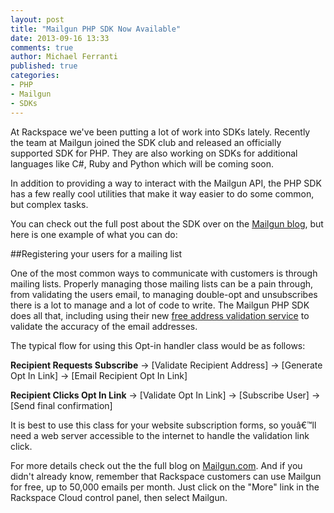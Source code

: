 ```yaml
---
layout: post
title: "Mailgun PHP SDK Now Available"
date: 2013-09-16 13:33
comments: true
author: Michael Ferranti
published: true
categories: 
- PHP
- Mailgun
- SDKs
---
```

At Rackspace we've been putting a lot of work into SDKs lately. Recently the team at Mailgun joined the SDK club and released an officially supported SDK for PHP.  They are also working on SDKs for additional languages like C#, Ruby and Python which will be coming soon.

In addition to providing a way to interact with the Mailgun API, the PHP SDK has a few really cool utilities that make it way easier to do some common, but complex tasks.

<!-- more -->

You can check out the full post about the SDK over on the [Mailgun blog][1], but here is one example of what you can do:

##Registering your users for a mailing list

One of the most common ways to communicate with customers is through mailing lists.  Properly managing those mailing lists can be a pain through, from validating the users email, to managing double-opt and unsubscribes there is a lot to manage and a lot of code to write.  The Mailgun PHP SDK does all that, including using their new [free address validation service][2] to validate the accuracy of the email addresses.

The typical flow for using this Opt-in handler class would be as follows:

**Recipient Requests Subscribe** -> [Validate Recipient Address] -> [Generate Opt In Link] -> [Email Recipient Opt In Link]

**Recipient Clicks Opt In Link** -> [Validate Opt In Link] -> [Subscribe User] -> [Send final confirmation]

It is best to use this class for your website subscription forms, so youâ€™ll need a web server accessible to the internet to handle the validation link click. 

For more details check out the the full blog on [Mailgun.com][3].  And if you didn't already know, remember that Rackspace customers can use Mailgun for free, up to 50,000 emails per month.  Just click on the "More" link in the Rackspace Cloud control panel, then select Mailgun.


  [1]: http://blog.mailgun.com/post/the-php-sdk-the-first-of-many-official-mailgun-sdks/
  [2]: http://blog.mailgun.com/post/free-email-validation-api-for-web-forms/
  [3]: http://www.mailgun.com/
